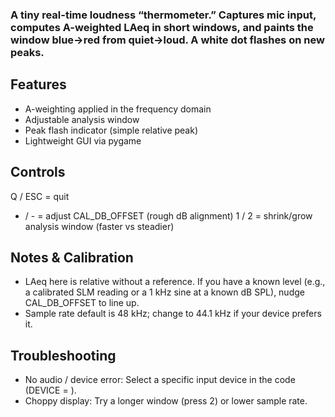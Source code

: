 ### A tiny real-time loudness “thermometer.” Captures mic input, computes A-weighted LAeq in short windows, and paints the window blue→red from quiet→loud. A white dot flashes on new peaks.

## Features

- A-weighting applied in the frequency domain
- Adjustable analysis window
- Peak flash indicator (simple relative peak)
- Lightweight GUI via pygame

## Controls
Q / ESC = quit
+ / - = adjust CAL_DB_OFFSET (rough dB alignment)
1 / 2 = shrink/grow analysis window (faster vs steadier)


## Notes & Calibration
- LAeq here is relative without a reference. If you have a known level (e.g., a calibrated SLM reading or a 1 kHz sine at a known dB SPL), nudge CAL_DB_OFFSET to line up.
- Sample rate default is 48 kHz; change to 44.1 kHz if your device prefers it.

## Troubleshooting
- No audio / device error: Select a specific input device in the code (DEVICE = <index or name>).
- Choppy display: Try a longer window (press 2) or lower sample rate.
